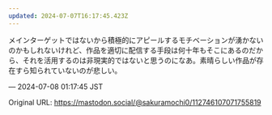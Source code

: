 ```yaml
---
updated: 2024-07-07T16:17:45.423Z
---
```


<p>メインターゲットではないから積極的にアピールするモチベーションが湧かないのかもしれないけれど、作品を適切に配信する手段は何十年もそこにあるのだから、それを活用するのは非現実的ではないと思うのになあ。素晴らしい作品が存在すら知られていないのが悲しい。</p>

&mdash; 2024-07-08 01:17:45 JST

Original URL: https://mastodon.social/@sakuramochi0/112746107071755819
